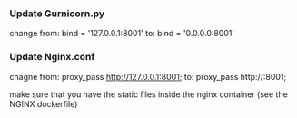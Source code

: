 ### Update Gurnicorn.py
change from: bind = '127.0.0.1:8001' to: bind = '0.0.0.0:8001'

### Update Nginx.conf
chagne from: proxy_pass http://127.0.0.1:8001;
to: proxy_pass http://<container-name>:8001;

make sure that you have the static files inside the nginx container (see the NGINX dockerfile)
